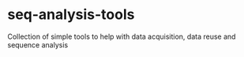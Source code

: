 # seq-analysis-tools
Collection of simple tools to help with data acquisition, data reuse and sequence analysis
